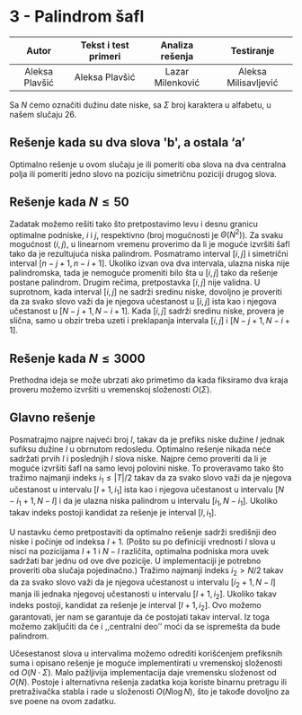# 3 - Palindrom šafl

| Autor | Tekst i test primeri | Analiza rеšenja | Testiranje |
|:-:|:-:|:-:|:-:|
| Aleksa Plavšić | Aleksa Plavšić | Lazar Milenković | Aleksa Milisavljević |

Sa $N$ ćemo označiti dužinu date niske, sa $\Sigma$ broj karaktera u alfabetu, u našem slučaju $26$.

## Rešenje kada su dva slova 'b', a ostala ‘a’

Optimalno rešenje u ovom slučaju je ili pomeriti oba slova na dva centralna polja ili pomeriti jedno slovo na poziciju simetričnu poziciji drugog slova.

## Rešenje kada $N \leq 50$

Zadatak možemo rešiti tako što pretpostavimo levu i desnu granicu optimalne podniske, $i$ i $j$, respektivno (broj mogućnosti je $\Theta(N^2)$). Za svaku mogućnost $(i,j)$, u linearnom vremenu proverimo da li je moguće izvršiti šafl tako da je rezultujuća niska palindrom. Posmatramo interval $[i,j]$ i simetrični interval $[n-j+1, n-i+1]$. Ukoliko izvan ova dva intervala, ulazna niska nije palindromska, tada je nemoguće promeniti bilo šta u $[i,j]$ tako da rešenje postane palindrom. Drugim rečima, pretpostavka $[i,j]$ nije validna. U suprotnom, kada interval $[i,j]$ ne sadrži sredinu niske, dovoljno je proveriti da za svako slovo važi da je njegova učestanost u $[i,j]$ ista kao i njegova učestanost u $[N-j+1, N-i+1]$. Kada $[i,j]$ sadrži sredinu niske, provera je slična, samo u obzir treba uzeti i preklapanja intervala $[i,j]$ i $[N-j+1, N-i+1]$.

## Rešenje kada $N \leq 3000$
Prethodna ideja se može ubrzati ako primetimo da kada fiksiramo dva kraja proveru možemo izvršiti u vremenskoj složenosti $O(\Sigma)$.

## Glavno rešenje
Posmatrajmo najpre najveći broj $l$, takav da je prefiks niske dužine $l$ jednak sufiksu dužine $l$ u obrnutom redosledu. Optimalno rešenje nikada neće sadržati prvih $l$ i poslednjih $l$ slova niske. Najpre ćemo proveriti da li je moguće izvršiti šafl na samo levoj polovini niske. To proveravamo tako što tražimo najmanji indeks $i_1 \le |T|/2$ takav da za svako slovo važi da je njegova učestanost u intervalu $[l+1,i_1]$ ista kao i njegova učestanost u intervalu $[N-i_1+1, N-l]$ i da je ulazna niska palindrom u intervalu $[i_1, N-i_1]$. Ukoliko takav indeks postoji kandidat za rešenje je interval $[l,i_1]$.

U nastavku ćemo pretpostaviti da optimalno rešenje sadrži središnji deo niske i počinje od indeksa $l+1$. (Pošto su po definiciji vrednosti $l$ slova u nisci na pozicijama $l+1$ i $N-l$ različita, optimalna podniska mora uvek sadržati bar jednu od ove dve pozicije. U implementaciji je potrebno proveriti oba slučaja pojedinačno.) Tražimo najmanji indeks $i_2 > N/2$ takav da za svako slovo važi da je njegova učestanost u intervalu $[i_2+1, N-l]$ manja ili jednaka njegovoj učestanosti u intervalu $[l+1, i_2]$. Ukoliko takav indeks postoji, kandidat za rešenje je interval $[l+1, i_2]$. Ovo možemo garantovati, jer nam se garantuje da će postojati takav interval. Iz toga možemo zaključiti da će i ,,centralni deo’’ moći da se ispremešta da bude palindrom.

Učesestanost slova u intervalima možemo odrediti korišćenjem prefiksnih suma i opisano rešenje je moguće implementirati u vremenskoj složenosti od $O(N \cdot \Sigma)$. Malo pažljivija implementacija daje vremensku složenost od $O(N)$. Postoje i alternativna rešenja zadatka koja koriste binarnu pretragu ili pretraživačka stabla i rade u složenosti $O(N \log N)$, što je takođe dovoljno za sve poene na ovom zadatku.
